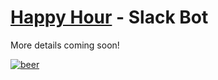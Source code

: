 # [Happy Hour](http://pane.io) - Slack Bot

More details coming soon!


[![beer](http://icons.iconarchive.com/icons/flat-icons.com/flat/512/Beer-icon.png)](http://pane.io)
